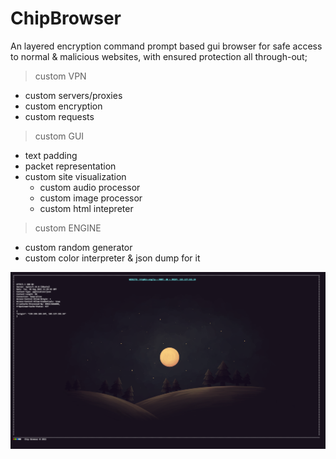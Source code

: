 # ChipBrowser
An layered encryption command prompt based gui browser for safe access to normal & malicious websites,
with ensured protection all through-out;

> custom VPN

- custom servers/proxies
- custom encryption
- custom requests



> custom GUI

- text padding
- packet representation
- custom site visualization
	* custom audio processor
	* custom image processor
	* custom html intepreter



> custom ENGINE
				
- custom random generator
- custom color interpreter & json dump for it

<img src="ext\chipbrowserdemo.png">
